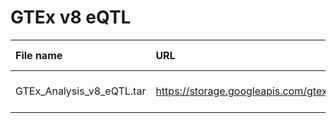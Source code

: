 # GTEx v8 eQTL

| File name | URL | Access date | MD5SUM | Remark |
|:----------|:----|:------------|:-------|:-------|
|GTEx_Analysis_v8_eQTL.tar|https://storage.googleapis.com/gtex_analysis_v8/single_tissue_qtl_data/GTEx_Analysis_v8_eQTL.tar|May 19, 2021|d35b32152bdb21316b2509c46b0af998|Based on hg38|
